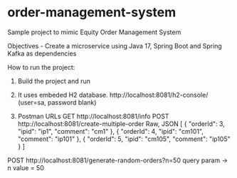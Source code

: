 # order-management-system
Sample project to mimic Equity Order Management System 

Objectives 
	- Create a microservice using Java 17, Spring Boot and Spring Kafka as dependencies

How to run the project:
1) Build the project and run
2) It uses embeded H2 database. http://localhost:8081/h2-console/ (user=sa, password blank)

3) Postman URLs
GET http://localhost:8081/info 
POST http://localhost:8081/create-multiple-order
Raw, JSON
   [
   {
   "orderId": 3,
   "ipid": "ip1",
   "comment": "cm1"
   },
   {
   "orderId": 4,
   "ipid": "cm101",
   "comment": "ip101"
   },
   {
   "orderId": 5,
   "ipid": "cm105",
   "comment": "ip105"
   }
]

POST http://localhost:8081/generate-random-orders?n=50
query param -> n value = 50


